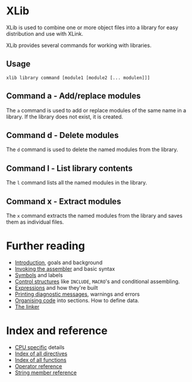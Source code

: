 # XLib
XLib is used to combine one or more object files into a library for easy distribution and use with XLink.

XLib provides several commands for working with libraries.

## Usage
    xlib library command [module1 [module2 [... modulen]]]

## Command a - Add/replace modules
The ```a``` command is used to add or replace modules of the same name in a library. If the library does not exist, it is created.

## Command d - Delete modules
The ```d``` command is used to delete the named modules from the library.

## Command l - List library contents
The ```l``` command lists all the named modules in the library.

## Command x - Extract modules
The ```x``` command extracts the named modules from the library and saves them as individual files.


# Further reading
* [Introduction](Introduction.md), goals and background
* [Invoking the assembler](Assembler.md) and basic syntax
* [Symbols](Symbols.md) and labels
* [Control structures](ControlStructures.md) like ```INCLUDE```, ```MACRO```'s and conditional assembling.
* [Expressions](Expressions.md) and how they're built
* [Printing diagnostic messages](Diagnostics.md), warnings and errors
* [Organising code](OrganisingCode.md) into sections. How to define data.
* [The linker](Linker.md)

# Index and reference
* [CPU specific](CpuSpecifics.md) details
* [Index of all directives](IndexDirectives.md)
* [Index of all functions](IndexFunctions.md)
* [Operator reference](ReferenceOperators.md)
* [String member reference](ReferenceStringMembers.md)
